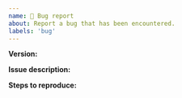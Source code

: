 ```yaml
---
name: 🐞 Bug report
about: Report a bug that has been encountered.
labels: 'bug'
---
```


**Version:**

<!--  x.x.x  -->

**Issue description:**

<!-- Clear description of the issue you are seeing. -->

**Steps to reproduce:**

<!-- Give others an idea on how you can replicate the issue. -->